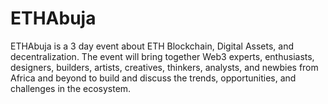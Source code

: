 # ETHAbuja
ETHAbuja is a 3 day event about ETH Blockchain, Digital Assets, and decentralization. The event will bring together Web3 experts, enthusiasts, designers, builders, artists, creatives, thinkers, analysts, and newbies from Africa and beyond to build and discuss the trends, opportunities, and challenges in the ecosystem. 
